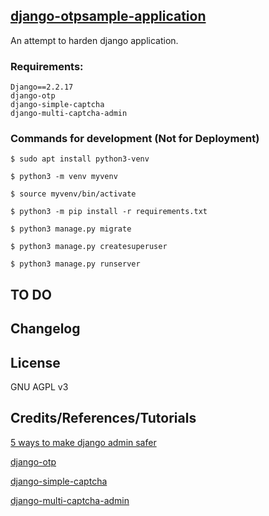## [django-otpsample-application](https://github.com/gr01d/django-otpsample-application)
An attempt to harden django application.

### Requirements:
```
Django==2.2.17
django-otp
django-simple-captcha
django-multi-captcha-admin
```

### Commands for development (Not for Deployment)
```
$ sudo apt install python3-venv

$ python3 -m venv myvenv

$ source myvenv/bin/activate

$ python3 -m pip install -r requirements.txt

$ python3 manage.py migrate

$ python3 manage.py createsuperuser

$ python3 manage.py runserver
```

## TO DO


## Changelog


## License

GNU AGPL v3

## Credits/References/Tutorials

[5 ways to make django admin safer](https://hackernoon.com/5-ways-to-make-django-admin-safer-eb7753698ac8)

[django-otp](https://github.com/django-otp/django-otp)

[django-simple-captcha](https://github.com/mbi/django-simple-captcha)

[django-multi-captcha-admin](https://github.com/a-roomana/django-multi-captcha-admin)
